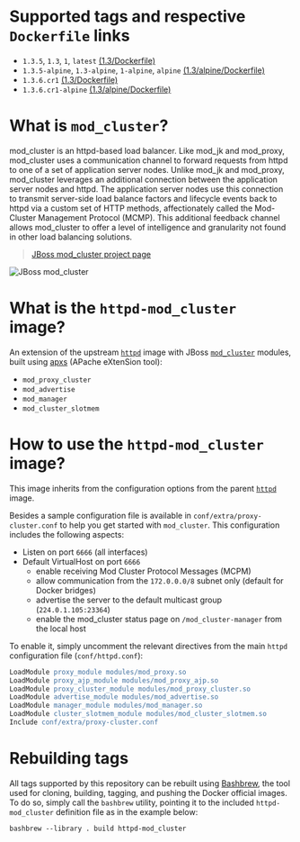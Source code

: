 # Supported tags and respective `Dockerfile` links

* `1.3.5`, `1.3`, `1`, `latest` [(1.3/Dockerfile)][dockerfile]
* `1.3.5-alpine`, `1.3-alpine`, `1-alpine`, `alpine` [(1.3/alpine/Dockerfile)][dockerfile-alpine]
* `1.3.6.cr1` [(1.3/Dockerfile)][dockerfile-unstable]
* `1.3.6.cr1-alpine` [(1.3/alpine/Dockerfile)][dockerfile-alpine-unstable]

# What is `mod_cluster`?

mod_cluster is an httpd-based load balancer. Like mod_jk and mod_proxy, mod_cluster uses a communication channel to forward requests from httpd to one of a set of application server nodes. Unlike mod_jk and mod_proxy, mod_cluster leverages an additional connection between the application server nodes and httpd. The application server nodes use this connection to transmit server-side load balance factors and lifecycle events back to httpd via a custom set of HTTP methods, affectionately called the Mod-Cluster Management Protocol (MCMP). This additional feedback channel allows mod_cluster to offer a level of intelligence and granularity not found in other load balancing solutions.

> [JBoss mod_cluster project page][mod_cluster]

![JBoss mod_cluster][banner]

# What is the `httpd-mod_cluster` image?

An extension of the upstream [`httpd`][docker-httpd] image with JBoss [`mod_cluster`][mod_cluster] modules, built using [apxs][apxs] (APache eXtenSion tool):
* `mod_proxy_cluster`
* `mod_advertise`
* `mod_manager`
* `mod_cluster_slotmem`

# How to use the `httpd-mod_cluster` image?

This image inherits from the configuration options from the parent [`httpd`][docker-httpd] image.

Besides a sample configuration file is available in `conf/extra/proxy-cluster.conf` to help you get started with `mod_cluster`. This configuration includes the following aspects:
* Listen on port `6666` (all interfaces)
* Default VirtualHost on port `6666`
  * enable receiving Mod Cluster Protocol Messages (MCPM)
  * allow communication from the `172.0.0.0/8` subnet only (default for Docker bridges)
  * advertise the server to the default multicast group (`224.0.1.105:23364`)
  * enable the mod_cluster status page on `/mod_cluster-manager` from the local host

To enable it, simply uncomment the relevant directives from the main `httpd` configuration file (`conf/httpd.conf`):
```apache
LoadModule proxy_module modules/mod_proxy.so
LoadModule proxy_ajp_module modules/mod_proxy_ajp.so
LoadModule proxy_cluster_module modules/mod_proxy_cluster.so
LoadModule advertise_module modules/mod_advertise.so
LoadModule manager_module modules/mod_manager.so
LoadModule cluster_slotmem_module modules/mod_cluster_slotmem.so
Include conf/extra/proxy-cluster.conf
```

# Rebuilding tags

All tags supported by this repository can be rebuilt using [Bashbrew][bashbrew], the tool used for cloning, building, tagging, and pushing the Docker official images. To do so, simply call the `bashbrew` utility, pointing it to the included `httpd-mod_cluster` definition file as in the example below:
```
bashbrew --library . build httpd-mod_cluster
```


[dockerfile]: https://github.com/antoineco/httpd-mod_cluster/blob/d6e36adf2fc5b28e41033992f458140a21efa4ae/1.3/Dockerfile
[dockerfile-alpine]: https://github.com/antoineco/httpd-mod_cluster/blob/d6e36adf2fc5b28e41033992f458140a21efa4ae/1.3/alpine/Dockerfile
[dockerfile-unstable]: https://github.com/antoineco/httpd-mod_cluster/blob/master/1.3/Dockerfile
[dockerfile-alpine-unstable]: https://github.com/antoineco/httpd-mod_cluster/blob/master/1.3/alpine/Dockerfile
[banner]: https://raw.githubusercontent.com/antoineco/httpd-mod_cluster/master/modcluster_banner_r1v2.png
[docker-httpd]: https://hub.docker.com/_/httpd/
[mod_cluster]: http://modcluster.io/
[apxs]: https://httpd.apache.org/docs/2.4/programs/apxs.html
[bashbrew]: https://github.com/docker-library/official-images/blob/master/bashbrew/README.md
